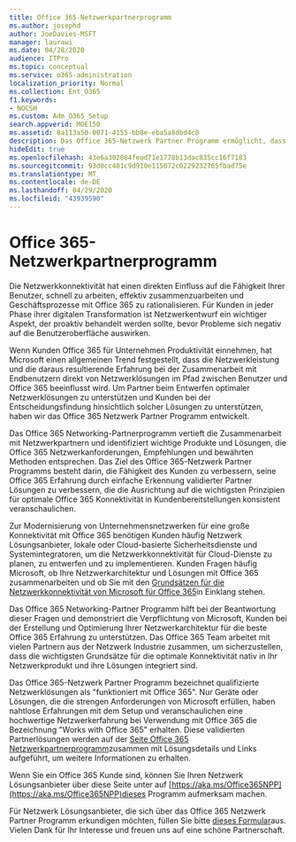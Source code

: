 ```yaml
---
title: Office 365-Netzwerkpartnerprogramm
ms.author: josephd
author: JoeDavies-MSFT
manager: laurawi
ms.date: 04/28/2020
audience: ITPro
ms.topic: conceptual
ms.service: o365-administration
localization_priority: Normal
ms.collection: Ent_O365
f1.keywords:
- NOCSH
ms.custom: Adm_O365_Setup
search.appverid: MOE150
ms.assetid: 8a113a50-0071-4155-bb8e-eba5a8dbd4c8
description: Das Office 365-Netzwerk Partner Programm ermöglicht, dass Ihr Gerät zertifiziert wird, wenn Sie mit Office 365 arbeiten.
hideEdit: true
ms.openlocfilehash: 43e6a302084fead71e1778b13dac835cc16f7183
ms.sourcegitcommit: 93d0cc401c9d910e115072c0229232765fbad75e
ms.translationtype: MT
ms.contentlocale: de-DE
ms.lasthandoff: 04/29/2020
ms.locfileid: "43939590"
---
```

# <a name="office-365-networking-partner-program"></a>Office 365-Netzwerkpartnerprogramm

Die Netzwerkkonnektivität hat einen direkten Einfluss auf die Fähigkeit Ihrer Benutzer, schnell zu arbeiten, effektiv zusammenzuarbeiten und Geschäftsprozesse mit Office 365 zu rationalisieren. Für Kunden in jeder Phase ihrer digitalen Transformation ist Netzwerkentwurf ein wichtiger Aspekt, der proaktiv behandelt werden sollte, bevor Probleme sich negativ auf die Benutzeroberfläche auswirken. 

Wenn Kunden Office 365 für Unternehmen Produktivität einnehmen, hat Microsoft einen allgemeinen Trend festgestellt, dass die Netzwerkleistung und die daraus resultierende Erfahrung bei der Zusammenarbeit mit Endbenutzern direkt von Netzwerklösungen im Pfad zwischen Benutzer und Office 365 beeinflusst wird. Um Partner beim Entwerfen optimaler Netzwerklösungen zu unterstützen und Kunden bei der Entscheidungsfindung hinsichtlich solcher Lösungen zu unterstützen, haben wir das Office 365 Netzwerk Partner Programm entwickelt. 

Das Office 365 Networking-Partnerprogramm vertieft die Zusammenarbeit mit Netzwerkpartnern und identifiziert wichtige Produkte und Lösungen, die Office 365 Netzwerkanforderungen, Empfehlungen und bewährten Methoden entsprechen. Das Ziel des Office 365-Netzwerk Partner Programms besteht darin, die Fähigkeit des Kunden zu verbessern, seine Office 365 Erfahrung durch einfache Erkennung validierter Partner Lösungen zu verbessern, die die Ausrichtung auf die wichtigsten Prinzipien für optimale Office 365 Konnektivität in Kundenbereitstellungen konsistent veranschaulichen.

Zur Modernisierung von Unternehmensnetzwerken für eine große Konnektivität mit Office 365 benötigen Kunden häufig Netzwerk Lösungsanbieter, lokale oder Cloud-basierte Sicherheitsdienste und Systemintegratoren, um die Netzwerkkonnektivität für Cloud-Dienste zu planen, zu entwerfen und zu implementieren. Kunden Fragen häufig Microsoft, ob Ihre Netzwerkarchitektur und Lösungen mit Office 365 zusammenarbeiten und ob Sie mit den [Grundsätzen für die Netzwerkkonnektivität von Microsoft für Office 365](https://aka.ms/PNC)in Einklang stehen. 

Das Office 365 Networking-Partner Programm hilft bei der Beantwortung dieser Fragen und demonstriert die Verpflichtung von Microsoft, Kunden bei der Erstellung und Optimierung Ihrer Netzwerkarchitektur für die beste Office 365 Erfahrung zu unterstützen. Das Office 365 Team arbeitet mit vielen Partnern aus der Netzwerk Industrie zusammen, um sicherzustellen, dass die wichtigsten Grundsätze für die optimale Konnektivität nativ in Ihr Netzwerkprodukt und ihre Lösungen integriert sind.

Das Office 365-Netzwerk Partner Programm bezeichnet qualifizierte Netzwerklösungen als "funktioniert mit Office 365". Nur Geräte oder Lösungen, die die strengen Anforderungen von Microsoft erfüllen, haben nahtlose Erfahrungen mit dem Setup und veranschaulichen eine hochwertige Netzwerkerfahrung bei Verwendung mit Office 365 die Bezeichnung "Works with Office 365" erhalten. Diese validierten Partnerlösungen werden auf der [Seite Office 365 Netzwerkpartnerprogramm](https://www.microsoft.com/microsoft-365/partners/O365networkingpartners)zusammen mit Lösungsdetails und Links aufgeführt, um weitere Informationen zu erhalten.

Wenn Sie ein Office 365 Kunde sind, können Sie Ihren Netzwerk Lösungsanbieter über diese Seite unter auf [https://aka.ms/Office365NPP](https://aka.ms/Office365NPP)dieses Programm aufmerksam machen.

Für Netzwerk Lösungsanbieter, die sich über das Office 365 Netzwerk Partner Programm erkundigen möchten, füllen Sie bitte [dieses Formular](https://forms.office.com/Pages/ResponsePage.aspx?id=v4j5cvGGr0GRqy180BHbRyMNEapKtzJHu98R0YXYz1RUN0QxSUVEWTdRVTdIV1RTWjIzOVk0QkE4US4u)aus. Vielen Dank für Ihr Interesse und freuen uns auf eine schöne Partnerschaft.
